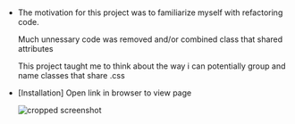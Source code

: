 
# <Horiseon>

- The motivation for this project was to familiarize myself with refactoring code.

  Much unnessary code was removed and/or combined class that shared attributes

  This project taught me to think about the way i can potentially group and name classes that share .css

- [Installation]
  Open link in browser to view page

  ![cropped screenshot](https://user-images.githubusercontent.com/85265225/121634977-5d782180-ca3a-11eb-98d7-6c29ee9b3da1.png)
 
